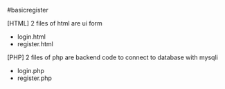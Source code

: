 #basicregister

[HTML]
2 files of html are ui form
- login.html
- register.html

[PHP]
2 files of php are backend code to connect to database with mysqli
- login.php
- register.php

